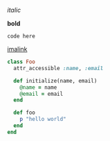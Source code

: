 _italic_

**bold**

`code here`

[imalink](http://google.com)

```ruby
class Foo
  attr_accessible :name, :email

  def initialize(name, email)
    @name = name
    @email = email
  end

  def foo
    p "hello world"
  end
end
```
